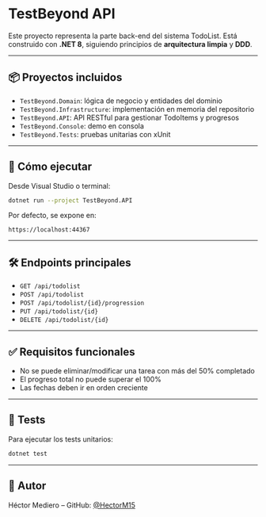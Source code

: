 # TestBeyond API

Este proyecto representa la parte back-end del sistema TodoList. Está construido con **.NET 8**, siguiendo principios de **arquitectura limpia** y **DDD**.

---

## 📦 Proyectos incluidos

- `TestBeyond.Domain`: lógica de negocio y entidades del dominio
- `TestBeyond.Infrastructure`: implementación en memoria del repositorio
- `TestBeyond.API`: API RESTful para gestionar TodoItems y progresos
- `TestBeyond.Console`: demo en consola
- `TestBeyond.Tests`: pruebas unitarias con xUnit

---

## 🚀 Cómo ejecutar

Desde Visual Studio o terminal:

```bash
dotnet run --project TestBeyond.API
```

Por defecto, se expone en:

```
https://localhost:44367
```

---

## 🛠 Endpoints principales

- `GET /api/todolist`
- `POST /api/todolist`
- `POST /api/todolist/{id}/progression`
- `PUT /api/todolist/{id}`
- `DELETE /api/todolist/{id}`

---

## ✅ Requisitos funcionales

- No se puede eliminar/modificar una tarea con más del 50% completado
- El progreso total no puede superar el 100%
- Las fechas deben ir en orden creciente

---

## 🧪 Tests

Para ejecutar los tests unitarios:

```bash
dotnet test
```

---

## 🧠 Autor

Héctor Mediero – GitHub: [@HectorM15](https://github.com/HectorM15)
